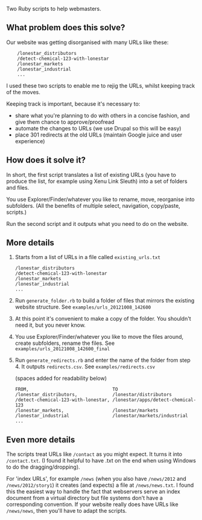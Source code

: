 Two Ruby scripts to help webmasters.

What problem does this solve?
-----------------------------

Our website was getting disorganised with many URLs like these:

        /lonestar_distributors
        /detect-chemical-123-with-lonestar
        /lonestar_markets
        /lonestar_industrial
        ...

I used these two scripts to enable me to rejig the URLs, whilst keeping track of the moves.

Keeping track is important, because it's necessary to:

- share what you're planning to do with others in a concise fashion, and give them chance to approve/proofread
- automate the changes to URLs (we use Drupal so this will be easy)
- place 301 redirects at the old URLs (maintain Google juice and user experience)

How does it solve it?
---------------------

In short, the first script translates a list of existing URLs (you have to produce the list, for example using Xenu Link Sleuth) into a 
set of folders and files.

You use Explorer/Finder/whatever you like to rename, move, reorganise into subfolders.  (All the benefits of multiple select,
navigation, copy/paste, scripts.)

Run the second script and it outputs what you need to do on the website.

More details
------------

1.  Starts from a list of URLs in a file called `existing_urls.txt`

        /lonestar_distributors
        /detect-chemical-123-with-lonestar
        /lonestar_markets
        /lonestar_industrial
        ...

2.  Run `generate_folder.rb` to build a folder of files that mirrors the existing website structure.  See `examples/urls_20121008_142600`

3.  At this point it's convenient to make a copy of the folder.  You shouldn't need it, but you never know.

4.  You use Explorer/Finder/whatever you like to move the files around, create subfolders, rename the files.  See `examples/urls_20121008_142600_final`

5.  Run `generate_redirects.rb` and enter the name of the folder from step 4.  It outputs `redirects.csv`.  See `examples/redirects.csv`

    (spaces added for readability below)

        FROM,                               TO
        /lonestar_distributors,             /lonestar/distributors
        /detect-chemical-123-with-lonestar, /lonestar/apps/detect-chemical-123
        /lonestar_markets,                  /lonestar/markets
        /lonestar_industrial                /lonestar/markets/industrial
        ...


Even more details
-----------------

The scripts treat URLs like `/contact` as you might expect.  It turns it into `/contact.txt`. (I found it helpful to have .txt on the end
when using Windows to do the dragging/dropping).

For 'index URLs', for example `/news` (when you also have `/news/2012` and `/news/2012/story1`) it creates (and expects) a file at `/news/news.txt`.
I found this the easiest way to handle the fact that webservers serve an index document from a virtual directory but file systems don't 
have a corresponding convention.  If your website really does have URLs like `/news/news`, then you'll have to adapt the scripts.
